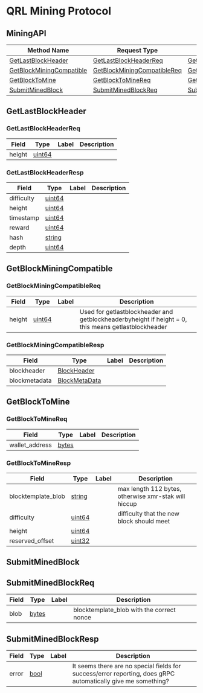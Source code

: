 # QRL Mining Protocol


## MiningAPI


| Method Name | Request Type | Response Type | Description |
| ----------- | ------------ | ------------- | ------------|
| [GetLastBlockHeader](#getlastblockheader) | [GetLastBlockHeaderReq](#getlastblockheaderreq) | [GetLastBlockHeaderResp](#getlastblockheaderresp) |  |
| [GetBlockMiningCompatible](#getblockminingcompatible) | [GetBlockMiningCompatibleReq](#getblockminingcompatiblereq) | [GetBlockMiningCompatibleResp](#getblockminingcompatibleresp) |  |
| [GetBlockToMine](#getblocktomine) | [GetBlockToMineReq](#getblocktominereq) | [GetBlockToMineResp](#getblocktomineresp) |  |
| [SubmitMinedBlock](#submitminedblock) | [SubmitMinedBlockReq](#submitminedblockreq) | [SubmitMinedBlockResp](#submitminedblockresp) |  |

## GetLastBlockHeader

### GetLastBlockHeaderReq

| Field | Type | Label | Description |
| ----- | ---- | ----- | ----------- |
| height | [uint64](#uint64) |  |  |

### GetLastBlockHeaderResp

| Field | Type | Label | Description |
| ----- | ---- | ----- | ----------- |
| difficulty | [uint64](#uint64) |  |  |
| height | [uint64](#uint64) |  |  |
| timestamp | [uint64](#uint64) |  |  |
| reward | [uint64](#uint64) |  |  |
| hash | [string](#string) |  |  |
| depth | [uint64](#uint64) |  |  |

## GetBlockMiningCompatible

### GetBlockMiningCompatibleReq

| Field | Type | Label | Description |
| ----- | ---- | ----- | ----------- |
| height | [uint64](#uint64) |  | Used for getlastblockheader and getblockheaderbyheight if height = 0, this means getlastblockheader |

### GetBlockMiningCompatibleResp

| Field | Type | Label | Description |
| ----- | ---- | ----- | ----------- |
| blockheader | [BlockHeader](#blockheader) |  |  |
| blockmetadata | [BlockMetaData](#blockmetadata) |  |  |

## GetBlockToMine

### GetBlockToMineReq

| Field | Type | Label | Description |
| ----- | ---- | ----- | ----------- |
| wallet_address | [bytes](#bytes) |  |  |

### GetBlockToMineResp

| Field | Type | Label | Description |
| ----- | ---- | ----- | ----------- |
| blocktemplate_blob | [string](#string) |  | max length 112 bytes, otherwise xmr-stak will hiccup |
| difficulty | [uint64](#uint64) |  | difficulty that the new block should meet |
| height | [uint64](#uint64) |  |  |
| reserved_offset | [uint32](#uint32) |  |  |

## SubmitMinedBlock

## SubmitMinedBlockReq

| Field | Type | Label | Description |
| ----- | ---- | ----- | ----------- |
| blob | [bytes](#bytes) |  | blocktemplate_blob with the correct nonce |

## SubmitMinedBlockResp

| Field | Type | Label | Description |
| ----- | ---- | ----- | ----------- |
| error | [bool](#bool) |  | It seems there are no special fields for success/error reporting, does gRPC automatically give me something? |